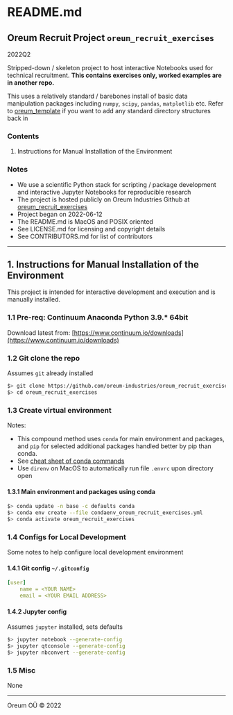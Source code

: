 # README.md

## Oreum Recruit Project `oreum_recruit_exercises`

2022Q2

Stripped-down / skeleton project to host interactive Notebooks used for 
technical recruitment. 
**This contains exercises only, worked examples are in another repo.**

This uses a relatively standard / barebones install of basic data manipulation 
packages including `numpy`, `scipy`, `pandas`, `matplotlib` etc. Refer to 
[oreum_template](https://github.com/oreum-industries/oreum_template)
if you want to add any standard directory structures back in

### Contents

1. Instructions for Manual Installation of the Environment

### Notes

+ We use a scientific Python stack for scripting / package development and
interactive Jupyter Notebooks for reproducible research
+ The project is hosted publicly on Oreum Industries Github at
[oreum_recruit_exercises](https://github.com/oreum-industries/oreum_recruit_exercises)
+ Project began on 2022-06-12
+ The README.md is MacOS and POSIX oriented
+ See LICENSE.md for licensing and copyright details
+ See CONTRIBUTORS.md for list of contributors

---

## 1. Instructions for Manual Installation of the Environment

This project is intended for interactive development and execution and is
manually installed.

### 1.1 Pre-req: Continuum Anaconda Python 3.9.* 64bit

Download latest from:
[https://www.continuum.io/downloads](https://www.continuum.io/downloads)

### 1.2 Git clone the repo

Assumes `git` already installed

```zsh
$> git clone https://github.com/oreum-industries/oreum_recruit_exercises
$> cd oreum_recruit_exercises
```

### 1.3 Create virtual environment

Notes:

+ This compound method uses `conda` for main environment and packages,
and `pip` for selected additional packages handled better by pip than conda.
+ See [cheat sheet of conda commands](https://conda.io/docs/_downloads/conda-cheatsheet.pdf)
+ Use `direnv` on MacOS to automatically run file `.envrc` upon directory open

#### 1.3.1 Main environment and packages using conda

```zsh
$> conda update -n base -c defaults conda
$> conda env create --file condaenv_oreum_recruit_exercises.yml
$> conda activate oreum_recruit_exercises
```

### 1.4 Configs for Local Development

Some notes to help configure local development environment

#### 1.4.1 Git config `~/.gitconfig`

```yaml
[user]
    name = <YOUR NAME>
    email = <YOUR EMAIL ADDRESS>
```

#### 1.4.2 Jupyter config

Assumes `jupyter` installed, sets defaults

```zsh
$> jupyter notebook --generate-config
$> jupyter qtconsole --generate-config
$> jupyter nbconvert --generate-config
```

### 1.5 Misc

None


---
Oreum OÜ &copy; 2022

